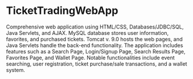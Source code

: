 # TicketTradingWebApp

Comprehensive web application using HTML/CSS, Databases/JDBC/SQL, Java Servlets, and AJAX. MySQL database stores user information, favorites, and purchased tickets. Tomcat v. 9.0 hosts the web pages, and Java Servlets handle the back-end functionality. The application includes features such as a Search Page, Login/Signup Page, Search Results Page, Favorites Page, and Wallet Page. Notable functionalities include event searching, user registration, ticket purchase/sale transactions, and a wallet system. 
